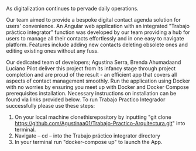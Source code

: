 As digitalization continues to pervade daily operations. 

Our team aimed to provide a bespoke digital contact agenda solution for users' convenience. An Angular web application with an integrated "Trabajo práctico integrator" function was developed by our team providing a hub for users to manage all their contacts effortlessly and in one easy to navigate platform. Features include adding new contacts deleting obsolete ones and editing existing ones without any fuss. 

Our dedicated team of developers; Agustina Serra, Brenda Ahumadaand Luciano Pilot deliver this project from its infancy stage through project completion and are proud of the result - an efficient app that covers all aspects of contact management smoothly. 
  Run the application using Docker with no worries by ensuring you meet up with Docker and Docker Compose prerequisites installation. Necessary instructions on installation can be found via links provided below. 
  To run Trabajo Practico Integrador successfully please use these steps:
1. On your local machine clonethisrepository by inputting "git clone https://github.com/Agustinaa01/Trabajo-Practico-Arquitectura.git" into terminal.   
2. Navigate – cd  – into the Trabajo práctico integrator directory
3. In your terminal run "docker-compose up" to launch the App.
